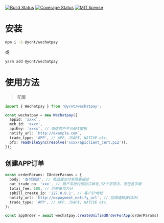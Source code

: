 [![Build Status](https://travis-ci.org/yc-node-typescript/wechatpay.svg?branch=master)](https://travis-ci.org/yc-node-typescript/wechatpay.svg?branch=master)
[![Coverage Status](https://coveralls.io/repos/github/yc-node-typescript/wechatpay/badge.svg?branch=master)](https://coveralls.io/github/yc-node-typescript/wechatpay?branch=master)
[![MIT license](http://img.shields.io/badge/license-MIT-brightgreen.svg)](http://opensource.org/licenses/MIT)

# 安装

```bash
npm i -S @ycnt/wechatpay
```
或
```bash
yarn add @ycnt/wechatpay
```
# 使用方法
> 配置
```ts
import { Wechatpay } from '@ycnt/wechatpay';

const wechatpay = new Wechatpay({
  appid: 'xxxx',
  mch_id: 'xxxx',
  apiKey: 'xxxx', // 微信商户平台API密钥
  notify_url: `http://example.com`,
  trade_type: 'APP', // APP, JSAPI, NATIVE etc.
  pfx: readFileSync(resolve('xxxx/apiclient_cert.p12')),
});
```

## 创建APP订单
```ts
const orderParams: IOrderParams = {
  body: '支付测试', // 商品或支付单简要描述
  out_trade_no: 'xxx', // 商户系统内部的订单号,32个字符内、可包含字母
  total_fee: 100, // 价格单位为分
  spbill_create_ip: '127.0.0.1', // 客户IP地址
  notify_url: 'http://wxpayment_notify_url', // 回调通知接口URL
  trade_type: 'APP', // APP, JSAPI, NATIVE etc.
};

const appOrder = await wechatpay.createUnifiedOrderForApp(orderParams);
```